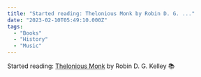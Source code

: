 ```yaml
---
title: "Started reading: Thelonious Monk by Robin D. G. ..."
date: "2023-02-10T05:49:10.000Z"
tags: 
  - "Books"
  - "History"
  - "Music"
---
```


Started reading: [Thelonious Monk](https://micro.blog/books/9781439190463) by Robin D. G. Kelley 📚
